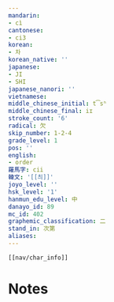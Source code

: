 ```yaml
---
mandarin:
- cì
cantonese:
- ci3
korean:
- 차
korean_native: ''
japanese:
- JI
- SHI
japanese_nanori: ''
vietnamese:
middle_chinese_initial: t͡sʰ
middle_chinese_final: iɪ
stroke_count: '6'
radical: 欠
skip_number: 1-2-4
grade_level: 1
pos: ''
english:
- order
羅馬字: cii
韓文: '[[츼]]'
joyo_level: ''
hsk_level: '1'
hanmun_edu_level: 中
danayo_id: 89
mc_id: 402
graphemic_classification: 二
stand_in: 次第
aliases:
---
```

```meta-bind-embed
[[nav/char_info]]
```

# Notes
